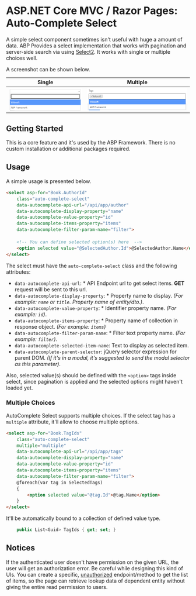 # ASP.NET Core MVC / Razor Pages: Auto-Complete Select
A simple select component sometimes isn't useful with huge a amount of data. ABP Provides a select implementation that works with pagination and server-side search via using [Select2](https://select2.org/). It works with single or multiple choices well.

A screenshot can be shown below.

| Single | Multiple |
| --- | --- |
| ![autocomplete-select-example](../../images/abp-select2-single.png) |![autocomplete-select-example](../../images/abp-select2-multiple.png) |

## Getting Started

This is a core feature and it's used by the ABP Framework. There is no custom installation or additional packages required.

## Usage

A simple usage is presented below.

```html
<select asp-for="Book.AuthorId" 
    class="auto-complete-select"
    data-autocomplete-api-url="/api/app/author"
    data-autocomplete-display-property="name"
    data-autocomplete-value-property="id"
    data-autocomplete-items-property="items"
    data-autocomplete-filter-param-name="filter">

    <!-- You can define selected option(s) here  -->
    <option selected value="@SelectedAuthor.Id">@SelectedAuthor.Name</option>
</select>
```

The select must have the `auto-complete-select` class and the following attributes:

- `data-autocomplete-api-url`: * API Endpoint url to get select items. **GET** request will be sent to this url.
- `data-autocomplete-display-property`: * Property name to display. _(For example: `name` or `title`. Property name of entity/dto.)_.
- `data-autocomplete-value-property`: * Identifier property name. _(For example: `id`)_.
- `data-autocomplete-items-property`: * Property name of collection in response object. _(For example: `items`)_
- `data-autocomplete-filter-param-name`: * Filter text property name. _(For example: `filter`)_.
- `data-autocomplete-selected-item-name`: Text to display as selected item.
- `data-autocomplete-parent-selector`: jQuery selector expression for parent DOM. _(If it's in a modal, it's suggested to send the modal selector as this parameter)_.

Also, selected value(s) should be defined with the `<option>` tags inside select, since pagination is applied and the selected options might haven't loaded yet.


### Multiple Choices
AutoComplete Select supports multiple choices. If the select tag has a `multiple` attribute, it'll allow to choose multiple options.

```html
<select asp-for="Book.TagIds" 
    class="auto-complete-select"
    multiple="multiple"
    data-autocomplete-api-url="/api/app/tags"
    data-autocomplete-display-property="name"
    data-autocomplete-value-property="id"
    data-autocomplete-items-property="items"
    data-autocomplete-filter-param-name="filter">
    @foreach(var tag in SelectedTags)
    {
        <option selected value="@tag.Id">@tag.Name</option>
    }
</select>
```

It'll be automatically bound to a collection of defined value type.
```csharp
    public List<Guid> TagIds { get; set; }
```

## Notices
If the authenticated user doesn't have permission on the given URL, the user will get an authorization error. Be careful while designing this kind of UIs.
You can create a specific, [unauthorized](../../Authorization.md) endpoint/method to get the list of items, so the page can retrieve lookup data of dependent entity without giving the entire read permission to users.